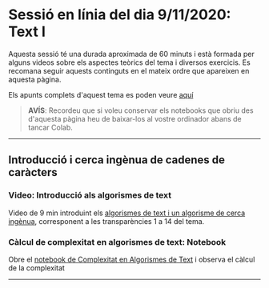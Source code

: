 # Sessió en línia del dia 9/11/2020: Text I

Aquesta sessió té una durada aproximada de 60 minuts i està formada per alguns videos sobre els aspectes teòrics del tema i diversos exercicis. 
Es recomana seguir aquests continguts en el mateix ordre que apareixen en aquesta pàgina.

Els apunts complets d'aquest tema es poden veure [aquí](https://algorismica2020.github.io/slides/text.html)  

> **AVÍS**: Recordeu que si voleu conservar els notebooks que obriu des d'aquesta pàgina heu de baixar-los al vostre ordinador abans de tancar Colab.


---
## Introducció i cerca ingènua de cadenes de caràcters

### Video: Introducció als algorismes de text

Video de 9 min introduint els [algorismes de text i un algorisme de cerca ingènua](https://campusvirtual.ub.edu/pluginfile.php/3335992/mod_resource/content/3/T3-1-TextIntroiComplexitat/T3-1-TextIntroiComplexitat_player.html), corresponent a les transparències 1 a 14 del tema.

### Càlcul de complexitat en algorismes de text: Notebook

Obre el [notebook de Complexitat en Algorismes de Text](https://colab.research.google.com/github/algorismica2020/algorismica2020.github.io/blob/master/notebookscolab/ComplexitatText.ipynb) i observa el càlcul de la complexitat

---
<!--
## Cerca optimitzada de cadenes de caràcters
-->
<!--
### Video: Algorismes de Horspool

Video de 9 min introduint els [l'algorisme de Horspool](https://campusvirtual.ub.edu/pluginfile.php/3335992/mod_resource/content/3/T3-2-TextHorspool/T3-1-TextHorspool_player.html), corresponent a les transparències 15 a 25 del tema.
-->
